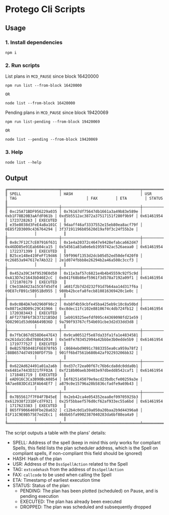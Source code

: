 # Protego Cli Scripts

## Usage

### 1. Install dependencies

```
npm i
```

### 2. Run scripts

List plans in `MCD_PAUSE` since block 16420000

```
npm run list --from-block 16420000

OR

node list --from-block 16420000
```

Pending plans in `MCD_PAUSE` since block 19420069
```
npm run list-pending --from-block 19420069

OR

node list --pending --from-block 19420069
```

### 3. Help
```
node list --help
```

## Output

```
╔═══════════════════════╤═══════════════════════════════════╤═══════════════════════╤═══════════════════════════════════╤════════════╤════════════╤════════════╗
║ SPELL                 │ HASH                              │ USR                   │ TAG                               │ FAX        │ ETA        │ STATUS     ║
╟───────────────────────┼───────────────────────────────────┼───────────────────────┼───────────────────────────────────┼────────────┼────────────┼────────────╢
║ 0xc25A71BDF956229a035 │ 0x76167df75647db1661a3a49b83e589e │ 0xb1F78B20B3aAfdF061b │ 0xd5b5512ac3872a37517151f280f9b9f │ 0x61461954 │ 1723728263 │ EXECUTED   ║
║ e35e8038d3FeE4aBa101C │ 9daaff46af3337552e15eb80ea8acf79f │ 0E85f2D3009c436764294 │ 3f37191196b05620d19af0f3c24f55b2e │            │            │            ║
╟───────────────────────┼───────────────────────────────────┼───────────────────────┼───────────────────────────────────┼────────────┼────────────┼────────────╢
║ 0x8c7F12C7cE07916f631 │ 0x1e4a20372c4647e9428efabca662d47 │ 0x46DD85e91Eab604ca15 │ 0x54561a83a0e6eb1959742ac526aeaa0 │ 0x61461954 │ 1722371399 │ EXECUTED   ║
║ B25ce148e419FeFf19d46 │ 59f996f1353d2dcb05d52ed50def420f0 │ 0c26853a947617e7Ab322 │ 2e1d074fbbb8e26294b2a46a508c3ccf3 │            │            │            ║
╟───────────────────────┼───────────────────────────────────┼───────────────────────┼───────────────────────────────────┼────────────┼────────────┼────────────╢
║ 0x452a39C34f9539E0d50 │ 0x11e3af57c6821e4b4b45559c92f5c9d │ 0xA13D7e21643bD46E2cC │ 0x041f68b86ef5961f3d578a7192a09f1 │ 0x61461954 │ 1721070179 │ EXECUTED   ║
║ C9e33Ad423a15C6f45df4 │ a681f2b7d2d232f91d7b64aa14d317f6a │ 09E87cFB91c5B951Bd955 │ 980b42bcefa8fecb810816369420c1e0c │            │            │            ║
╟───────────────────────┼───────────────────────────────────┼───────────────────────┼───────────────────────────────────┼────────────┼────────────┼────────────╢
║ 0x0c0B4DA7e02960F98c2 │ 0xb8f4b59cbfe45ba425eb9c10c8a50bd │ 0x0871e28D09c29C41966 │ 0xc8dec11fc102e8810674c4db724fb12 │ 0x61461954 │ 1720383443 │ EXECUTED   ║
║ AFf2778F6f3E37321B5Dd │ 1eb919325eefdf095c44369098fd21e59 │ 9D82901d53d60A649B36D │ 9a790f93767cf54b691cbe3d2d33dd3d8 │            │            │            ║
╟───────────────────────┼───────────────────────────────────┼───────────────────────┼───────────────────────────────────┼────────────┼────────────┼────────────╢
║ 0x7fbC867dE58D6e47E43 │ 0x9ca00512f5e87da33fa1fa1e4834581 │ 0x261da1Cdbd788642034 │ 0x5e8fe783452994a42bbbe3b0edde5b9 │ 0x61461954 │ 1719777527 │ EXECUTED   ║
║ 0eB257B50481F6E878f65 │ c8684ebd9091c7883355ea0ca959a78f2 │ 288B6574d749198FDf75b │ 901ff6bd7561b680b42af92293206bb32 │            │            │            ║
╟───────────────────────┼───────────────────────────────────┼───────────────────────┼───────────────────────────────────┼────────────┼────────────┼────────────╢
║ 0x622Ad624491a01a2a6b │ 0xd37c72ea00f67c76b6cda8dc0dda0b1 │ 0x6481e7443D321fFF02A │ 0xf218b00aeb30403e97dbedd8542caf1 │ 0x61461954 │ 1718481719 │ EXECUTED   ║
║ eAD916C3Ca3B90BcA0854 │ b6f825145079e9acd23bdbcfe00259a3e │ 9A7ae883DCd13FAb64Ef7 │ a879c0e15796a20b5836cfadfe9a69b43 │            │            │            ║
╟───────────────────────┼───────────────────────────────────┼───────────────────────┼───────────────────────────────────┼────────────┼────────────┼────────────╢
║ 0x7B55617f7F04F7B45eE │ 0x2eb42ca4e054352eaa8ef09705925b3 │ 0x612938f231DFcd7F921 │ 0x25f5bbaef576d0cf62af933ec55a6bd │ 0x61461954 │ 1717623383 │ EXECUTED   ║
║ 865fF9066469Fbe28a632 │ c12b4c0d1a59a050a20baa2b9d44396a8 │ 81F11C9E0B575E7ed2Ec1 │ 468b65fa9902387040283da6bf88ea4a9 │            │            │            ║
╚═══════════════════════╧═══════════════════════════════════╧═══════════════════════╧═══════════════════════════════════╧════════════╧════════════╧════════════╝
```

The script outputs a table with the plans' details:
- SPELL: Address of the spell (keep in mind this only works for compliant Spells, this field lists the plan scheduler address, which is the Spell on compliant spells, if non-compliant this field should be ignored)
- HASH: Hash of the plan
- USR: Address of the `DssSpellAction` related to the Spell
- TAG: `extcodehash` from the address of `DssSpellAction`
- FAX: `callcode` to be used when calling the Spell
- ETA: Timestamp of earliest execution time
- STATUS: Status of the plan:
  - PENDING: The plan has been plotted (scheduled) on Pause, and is pending execution
  - EXECUTED: The plan has already been executed
  - DROPPED: The plan was scheduled and subsequently dropped
